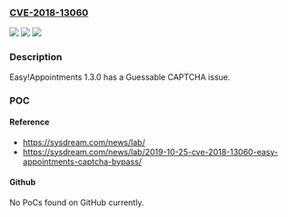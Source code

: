 ### [CVE-2018-13060](https://cve.mitre.org/cgi-bin/cvename.cgi?name=CVE-2018-13060)
![](https://img.shields.io/static/v1?label=Product&message=n%2Fa&color=blue)
![](https://img.shields.io/static/v1?label=Version&message=n%2Fa&color=blue)
![](https://img.shields.io/static/v1?label=Vulnerability&message=n%2Fa&color=brighgreen)

### Description

Easy!Appointments 1.3.0 has a Guessable CAPTCHA issue.

### POC

#### Reference
- https://sysdream.com/news/lab/
- https://sysdream.com/news/lab/2019-10-25-cve-2018-13060-easy-appointments-captcha-bypass/

#### Github
No PoCs found on GitHub currently.

